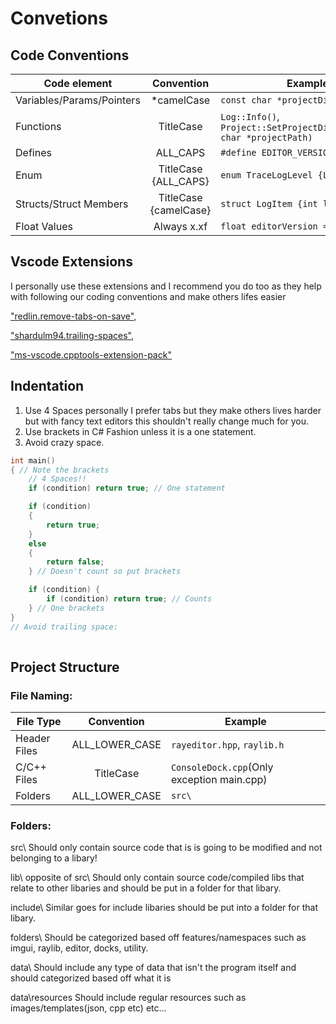 # Convetions
## Code Conventions
Code element | Convention | Example
--- | :---: | ---
Variables/Params/Pointers | *camelCase | `const char *projectDir;`
Functions | TitleCase | `Log::Info()`, `Project::SetProjectDirectory(const char *projectPath)`
Defines | ALL_CAPS | `#define EDITOR_VERSION`
Enum | TitleCase {ALL_CAPS} | `enum TraceLogLevel {LOG_INFO}`
Structs/Struct Members | TitleCase {camelCase} | `struct LogItem {int logType}`
Float Values | Always x.xf | `float editorVersion = 0.01f`


## Vscode Extensions
I personally use these extensions and I recommend you do too as they help with following our coding conventions and make others lifes easier

["redlin.remove-tabs-on-save"](https://marketplace.visualstudio.com/items?itemName=redlin.remove-tabs-on-save),

["shardulm94.trailing-spaces"](https://marketplace.visualstudio.com/items?itemName=shardulm94.trailing-spaces),

["ms-vscode.cpptools-extension-pack"](https://marketplace.visualstudio.com/items?itemName=ms-vscode.cpptools-extension-pack)


## Indentation
1. Use 4 Spaces personally I prefer tabs but they make others lives harder but with fancy text editors this shouldn't really change much for you.
1. Use brackets in C# Fashion unless it is a one statement.
1. Avoid crazy space.
```cpp
int main()
{ // Note the brackets
    // 4 Spaces!!
    if (condition) return true; // One statement

    if (condition)
    {
        return true;
    }
    else
    {
        return false;
    } // Doesn't count so put brackets

    if (condition) {
        if (condition) return true; // Counts
    } // One brackets
}
// Avoid trailing space:
                                                                                                                                                                
```

## Project Structure
### File Naming:
File Type | Convention | Example
--- | :---: | ---
Header Files | ALL_LOWER_CASE | `rayeditor.hpp`, `raylib.h`
C/C++ Files | TitleCase | `ConsoleDock.cpp`(Only exception main.cpp)
Folders | ALL_LOWER_CASE | `src\`
### Folders:
src\ Should only contain source code that is is going to be modified and not belonging to a libary!

lib\ opposite of src\ Should only contain source code/compiled libs that relate to other libaries and should be put in a folder for that libary.

include\ Similar goes for include libaries should be put into a folder for that libary.

folders\ Should be categorized based off features/namespaces such as imgui, raylib, editor, docks, utility.

data\ Should include any type of data that isn't the program itself and should categorized based off what it is

data\resources Should include regular resources such as images/templates(json, cpp etc) etc...

